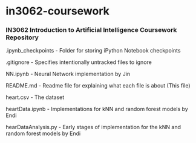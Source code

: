 # in3062-coursework
### IN3062 Introduction to Artificial Intelligence Coursework Repository


.ipynb_checkpoints - Folder for storing iPython Notebook checkpoints

.gitignore - Specifies intentionally untracked files to ignore

NN.ipynb - Neural Network implementation by Jin

README.md - Readme file for explaining what each file is about (This file)

heart.csv - The dataset

heartData.ipynb - Implementations for kNN and random forest models by Endi

hearDataAnalysis.py - Early stages of implementation for the kNN and random forest models by Endi